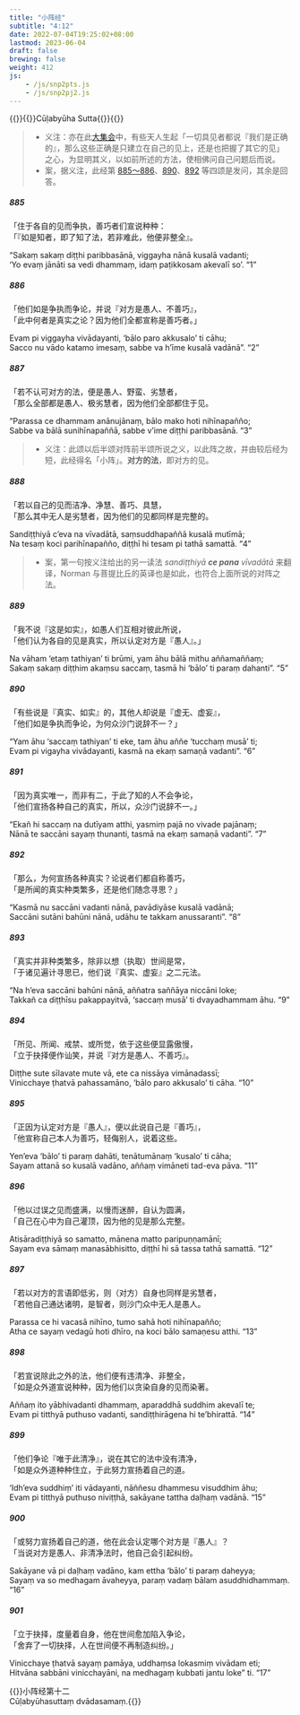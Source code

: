 ```yaml
---
title: "小阵经"
subtitle: "4:12"
date: 2022-07-04T19:25:02+08:00
lastmod: 2023-06-04
draft: false
brewing: false
weight: 412
js:
    - /js/snp2pts.js
    - /js/snp2pj2.js
---
```



{{<subtitle>}}{{<suttalink src="snp4.12">}}Cūḷabyūha Sutta{{</suttalink>}}{{</subtitle>}}

> - 义注：亦在此[大集会](../213/)中，有些天人生起「一切具见者都说『我们是正确的』，那么这些正确是只建立在自己的见上，还是也把握了其它的见」之心，为显明其义，以如前所述的方法，使相佛问自己问题后而说。
> - 案，据义注，此经第 [885～886](#885)、[890](#890)、[892](#892) 等四颂是发问，其余是回答。

##### 885

「住于各自的见而争执，善巧者们宣说种种：  
「『如是知者，即了知了法，若非难此，他便非整全』。

“Sakaṃ sakaṃ diṭṭhi paribbasānā, viggayha nānā kusalā vadanti;  
‘Yo evaṃ jānāti sa vedi dhammaṃ, idaṃ paṭikkosam akevalī so’. <q>1</q>

##### 886

「他们如是争执而争论，并说『对方是愚人、不善巧』，  
「此中何者是真实之论？因为他们全都宣称是善巧者。」

Evam pi viggayha vivādayanti, ‘bālo paro akkusalo’ ti cāhu;  
Sacco nu vādo katamo imesaṃ, sabbe va h’īme kusalā vadānā”. <q>2</q>

##### 887

「若不认可对方的法，便是愚人、野蛮、劣慧者，  
「那么全部都是愚人、极劣慧者，因为他们全部都住于见。

“Parassa ce dhammam anānujānaṃ, bālo mako hoti nihīnapañño;  
Sabbe va bālā sunihīnapaññā, sabbe v’ime diṭṭhi paribbasānā. <q>3</q>

> - 义注：此颂以后半颂对阵前半颂所说之义，以此阵之故，并由较后经为短，此经得名「小阵」。**对方的法**，即对方的见。

##### 888

「若以自己的见而洁净、净慧、善巧、具慧，  
「那么其中无人是劣慧者，因为他们的见都同样是完整的。

Sandiṭṭhiyā c’eva na vīvadātā, saṃsuddhapaññā kusalā mutīmā;  
Na tesaṃ koci parihīnapañño, diṭṭhī hi tesam pi tathā samattā. <q>4</q>

> - 案，第一句按义注给出的另一读法 *sandiṭṭhiyā **ce pana** vīvadātā* 来翻译，Norman 与菩提比丘的英译也是如此，也符合上面所说的对阵之法。

##### 889

「我不说『这是如实』，如愚人们互相对彼此所说，  
「他们认为各自的见是真实，所以认定对方是『愚人』。」

Na vāham ‘etaṃ tathiyan’ ti brūmi, yam āhu bālā mithu aññamaññaṃ;  
Sakaṃ sakaṃ diṭṭhim akaṃsu saccaṃ, tasmā hi ‘bālo’ ti paraṃ dahanti”. <q>5</q>

##### 890

「有些说是『真实、如实』的，其他人却说是『虚无、虚妄』，  
「他们如是争执而争论，为何众沙门说辞不一？」

“Yam āhu ‘saccaṃ tathiyan’ ti eke, tam āhu aññe ‘tucchaṃ musā’ ti;  
Evam pi vigayha vivādayanti, kasmā na ekaṃ samaṇā vadanti”. <q>6</q>

##### 891

「因为真实唯一，而非有二，于此了知的人不会争论，  
「他们宣扬各种自己的真实，所以，众沙门说辞不一。」

“Ekañ hi saccaṃ na dutīyam atthi, yasmiṃ pajā no vivade pajānaṃ;  
Nānā te saccāni sayaṃ thunanti, tasmā na ekaṃ samaṇā vadanti”. <q>7</q>

##### 892

「那么，为何宣扬各种真实？论说者们都自称善巧，  
「是所闻的真实种类繁多，还是他们随念寻思？」

“Kasmā nu saccāni vadanti nānā, pavādiyāse kusalā vadānā;  
Saccāni sutāni bahūni nānā, udāhu te takkam anussaranti”. <q>8</q>

##### 893

「真实并非种类繁多，除非以想（执取）世间是常，  
「于诸见遍计寻思已，他们说『真实、虚妄』之二元法。

“Na h’eva saccāni bahūni nānā, aññatra saññāya niccāni loke;  
Takkañ ca diṭṭhīsu pakappayitvā, ‘saccaṃ musā’ ti dvayadhammam āhu. <q>9</q>

##### 894

「所见、所闻、戒禁、或所觉，依于这些便显露傲慢，  
「立于抉择便作讪笑，并说『对方是愚人、不善巧』。

Diṭṭhe sute sīlavate mute vā, ete ca nissāya vimānadassī;  
Vinicchaye ṭhatvā pahassamāno, ‘bālo paro akkusalo’ ti cāha. <q>10</q>

##### 895

「正因为认定对方是『愚人』，便以此说自己是『善巧』，  
「他宣称自己本人为善巧，轻侮别人，说着这些。

Yen’eva ‘bālo’ ti paraṃ dahāti, tenātumānaṃ ‘kusalo’ ti cāha;  
Sayam attanā so kusalā vadāno, aññaṃ vimāneti tad-eva pāva. <q>11</q>

##### 896

「他以过误之见而盛满，以慢而迷醉，自认为圆满，  
「自己在心中为自己灌顶，因为他的见是那么完整。

Atisāradiṭṭhiyā so samatto, mānena matto paripuṇṇamānī;  
Sayam eva sāmaṃ manasābhisitto, diṭṭhī hi sā tassa tathā samattā. <q>12</q>

##### 897

「若以对方的言语即低劣，则（对方）自身也同样是劣慧者，  
「若他自己通达诸明，是智者，则沙门众中无人是愚人。

Parassa ce hi vacasā nihīno, tumo sahā hoti nihīnapañño;  
Atha ce sayaṃ vedagū hoti dhīro, na koci bālo samaṇesu atthi. <q>13</q>

##### 898

「若宣说除此之外的法，他们便有违清净、非整全，  
「如是众外道宣说种种，因为他们以贪染自身的见而染著。

Aññaṃ ito yābhivadanti dhammaṃ, aparaddhā suddhim akevalī te;  
Evam pi titthyā puthuso vadanti, sandiṭṭhirāgena hi te’bhirattā. <q>14</q>

##### 899

「他们争论『唯于此清净』，说在其它的法中没有清净，  
「如是众外道种种住立，于此努力宣扬着自己的道。

‘Idh’eva suddhiṃ’ iti vādayanti, nāññesu dhammesu visuddhim āhu;  
Evam pi titthyā puthuso niviṭṭhā, sakāyane tattha daḷhaṃ vadānā. <q>15</q>

##### 900

「或努力宣扬着自己的道，他在此会认定哪个对方是『愚人』？  
「当说对方是愚人、非清净法时，他自己会引起纠纷。

Sakāyane vā pi daḷhaṃ vadāno, kam ettha ‘bālo’ ti paraṃ daheyya;  
Sayaṃ va so medhagam āvaheyya, paraṃ vadaṃ bālam asuddhidhammaṃ. <q>16</q>

##### 901

「立于抉择，度量着自身，他在世间愈加陷入争论，  
「舍弃了一切抉择，人在世间便不再制造纠纷。」

Vinicchaye ṭhatvā sayaṃ pamāya, uddhaṃsa lokasmiṃ vivādam eti;  
Hitvāna sabbāni vinicchayāni, na medhagaṃ kubbati jantu loke” ti. <q>17</q>


{{<eof>}}小阵经第十二<br>Cūḷabyūhasuttaṃ dvādasamaṃ.{{</eof>}}